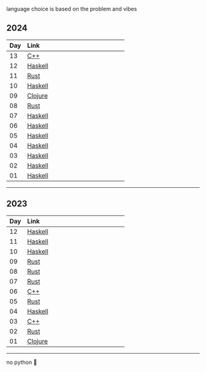 language choice is based on the problem and vibes

## 2024

<table style='width:100%; border-collapse: collapse; text-align: left;'>
    <thead>
        <tr>
            <th style='width:15%; text-align: left;'>Day</th>
            <th style='width:85%; text-align: left;'>Link</th>
        </tr>
    </thead>
    <tbody>
      <tr><td style='width:15%;'>13</td><td style='width:85%;'><a href='https://github.com/kkmonlee/aoc/blob/main/2024/13.cpp'>C++</a></td></tr>
      <tr><td style='width:15%;'>12</td><td style='width:85%;'><a href='https://github.com/kkmonlee/aoc/blob/main/2024/12.hs'>Haskell</a></td></tr>
      <tr><td style='width:15%;'>11</td><td style='width:85%;'><a href='https://github.com/kkmonlee/aoc/blob/main/2024/11.rs'>Rust</a></td></tr>
      <tr><td style='width:15%;'>10</td><td style='width:85%;'><a href='https://github.com/kkmonlee/aoc/blob/main/2024/10.hs'>Haskell</a></td></tr>
      <tr><td style='width:15%;'>09</td><td style='width:85%;'><a href='https://github.com/kkmonlee/aoc/blob/main/2024/09.clj'>Clojure</a></td></tr>
      <tr><td style='width:15%;'>08</td><td style='width:85%;'><a href='https://github.com/kkmonlee/aoc/blob/main/2024/08.rs'>Rust</a></td></tr>
      <tr><td style='width:15%;'>07</td><td style='width:85%;'><a href='https://github.com/kkmonlee/aoc/blob/main/2024/07.hs'>Haskell</a></td></tr>
      <tr><td style='width:15%;'>06</td><td style='width:85%;'><a href='https://github.com/kkmonlee/aoc/blob/main/2024/06.hs'>Haskell</a></td></tr>
      <tr><td style='width:15%;'>05</td><td style='width:85%;'><a href='https://github.com/kkmonlee/aoc/blob/main/2024/05.hs'>Haskell</a></td></tr>
      <tr><td style='width:15%;'>04</td><td style='width:85%;'><a href='https://github.com/kkmonlee/aoc/blob/main/2024/04.hs'>Haskell</a></td></tr>
      <tr><td style='width:15%;'>03</td><td style='width:85%;'><a href='https://github.com/kkmonlee/aoc/blob/main/2024/03.hs'>Haskell</a></td></tr>
      <tr><td style='width:15%;'>02</td><td style='width:85%;'><a href='https://github.com/kkmonlee/aoc/blob/main/2024/02.hs'>Haskell</a></td></tr>
      <tr><td style='width:15%;'>01</td><td style='width:85%;'><a href='https://github.com/kkmonlee/aoc/blob/main/2024/01.hs'>Haskell</a></td></tr>
    </tbody>
</table>

---

## 2023

<table style='width:100%; border-collapse: collapse; text-align: left;'>
    <thead>
        <tr>
            <th style='width:15%; text-align: left;'>Day</th>
            <th style='width:85%; text-align: left;'>Link</th>
        </tr>
    </thead>
    <tbody>
      <tr><td style='width:15%;'>12</td><td style='width:85%;'><a href='https://github.com/kkmonlee/aoc/blob/main/2023/12.hs'>Haskell</a></td></tr>
      <tr><td style='width:15%;'>11</td><td style='width:85%;'><a href='https://github.com/kkmonlee/aoc/blob/main/2023/11.hs'>Haskell</a></td></tr>
      <tr><td style='width:15%;'>10</td><td style='width:85%;'><a href='https://github.com/kkmonlee/aoc/blob/main/2023/10.hs'>Haskell</a></td></tr>
      <tr><td style='width:15%;'>09</td><td style='width:85%;'><a href='https://github.com/kkmonlee/aoc/blob/main/2023/09.rs'>Rust</a></td></tr>
      <tr><td style='width:15%;'>08</td><td style='width:85%;'><a href='https://github.com/kkmonlee/aoc/blob/main/2023/08.rs'>Rust</a></td></tr>
      <tr><td style='width:15%;'>07</td><td style='width:85%;'><a href='https://github.com/kkmonlee/aoc/blob/main/2023/07.rs'>Rust</a></td></tr>
      <tr><td style='width:15%;'>06</td><td style='width:85%;'><a href='https://github.com/kkmonlee/aoc/blob/main/2023/06.cpp'>C++</a></td></tr>
      <tr><td style='width:15%;'>05</td><td style='width:85%;'><a href='https://github.com/kkmonlee/aoc/blob/main/2023/05.rs'>Rust</a></td></tr>
      <tr><td style='width:15%;'>04</td><td style='width:85%;'><a href='https://github.com/kkmonlee/aoc/blob/main/2023/04.hs'>Haskell</a></td></tr>
      <tr><td style='width:15%;'>03</td><td style='width:85%;'><a href='https://github.com/kkmonlee/aoc/blob/main/2023/03.cpp'>C++</a></td></tr>
      <tr><td style='width:15%;'>02</td><td style='width:85%;'><a href='https://github.com/kkmonlee/aoc/blob/main/2023/02.rs'>Rust</a></td></tr>
      <tr><td style='width:15%;'>01</td><td style='width:85%;'><a href='https://github.com/kkmonlee/aoc/blob/main/2023/01.clj'>Clojure</a></td></tr>
    </tbody>
</table>

---

no python 🤮
